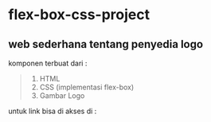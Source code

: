 # flex-box-css-project

## web sederhana tentang penyedia logo

komponen terbuat dari :

> 1.  HTML
> 2.  CSS (implementasi flex-box)
> 3.  Gambar Logo

untuk link bisa di akses di :
